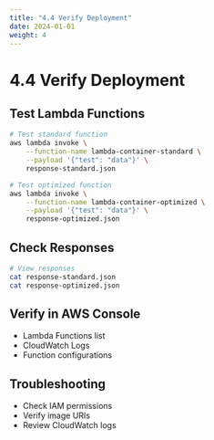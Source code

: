 ```yaml
---
title: "4.4 Verify Deployment"
date: 2024-01-01
weight: 4
---
```


# 4.4 Verify Deployment

## Test Lambda Functions

```bash
# Test standard function
aws lambda invoke \
    --function-name lambda-container-standard \
    --payload '{"test": "data"}' \
    response-standard.json

# Test optimized function
aws lambda invoke \
    --function-name lambda-container-optimized \
    --payload '{"test": "data"}' \
    response-optimized.json
```

## Check Responses

```bash
# View responses
cat response-standard.json
cat response-optimized.json
```

## Verify in AWS Console

- Lambda Functions list
- CloudWatch Logs
- Function configurations

## Troubleshooting

- Check IAM permissions
- Verify image URIs
- Review CloudWatch logs